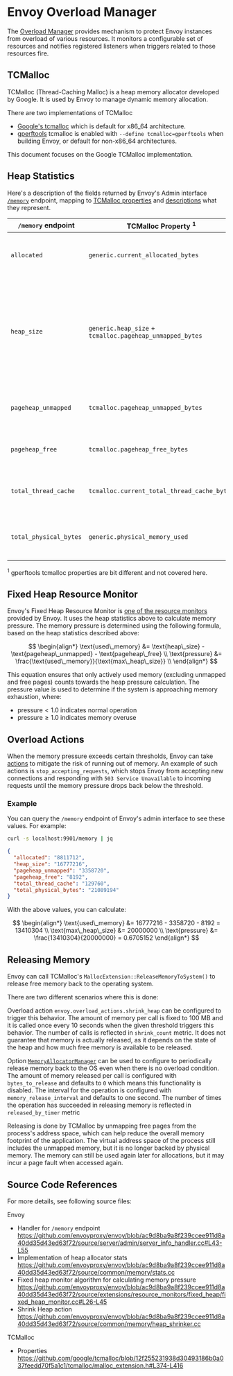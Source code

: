

# Envoy Overload Manager

The [Overload Manager](https://www.envoyproxy.io/docs/envoy/latest/configuration/operations/overload_manager/overload_manager) provides mechanism to protect Envoy instances from overload of various resources.
It monitors a configurable set of resources and notifies registered listeners when triggers related to those resources fire.

## TCMalloc

TCMalloc (Thread-Caching Malloc) is a heap memory allocator developed by Google.
It is used by Envoy to manage dynamic memory allocation.

There are two implementations of TCMalloc

- [Google's tcmalloc](https://github.com/google/tcmalloc/tree/master) which is default for x86_64 architecture.
- [gperftools](https://github.com/gperftools/gperftools) tcmalloc is enabled with `--define tcmalloc=gperftools` when building Envoy, or default for non-x86_64 architectures.

This document focuses on the Google TCMalloc implementation.


## Heap Statistics

Here's a description of the fields returned by Envoy's Admin interface [`/memory`](https://www.envoyproxy.io/docs/envoy/latest/operations/admin#get--memory) endpoint, mapping to [TCMalloc properties](https://github.com/google/tcmalloc/blob/12f255231938d30493186b0a037feedd70f5a1c1/tcmalloc/malloc_extension.h#L374-L416) and [descriptions](https://www.envoyproxy.io/docs/envoy/latest/api-v3/admin/v3/memory.proto.html) what they represent.

| `/memory` endpoint     | TCMalloc Property <sup>1</sup>                           | Description                                                                                        |
| ---------------------- | -------------------------------------------------------- | -------------------------------------------------------------------------------------------------- |
| `allocated`            | `generic.current_allocated_bytes`                        | Memory currently allocated by the heap for Envoy.                                                  |
| `heap_size`            | `generic.heap_size` + `tcmalloc.pageheap_unmapped_bytes` | Total size of heap (not necessarily used at the moment) including both mapped and unmapped memory. |
| `pageheap_unmapped`    | `tcmalloc.pageheap_unmapped_bytes`                       | Memory that is released back to the OS.                                                            |
| `pageheap_free`        | `tcmalloc.pageheap_free_bytes`                           | Memory that is free in the page heap.                                                              |
| `total_thread_cache`   | `tcmalloc.current_total_thread_cache_bytes`              | Memory held in thread-local caches.                                                                |
| `total_physical_bytes` | `generic.physical_memory_used`                           | Total physical memory used by the process.                                                         |

<sup>1</sup> gperftools tcmalloc properties are bit different and not covered here.

## Fixed Heap Resource Monitor

Envoy's Fixed Heap Resource Monitor is [one of the resource monitors](https://www.envoyproxy.io/docs/envoy/latest/api-v3/config/resource_monitor/resource_monitor#v3-config-resource-monitors) provided by Envoy.
It uses the heap statistics above to calculate memory pressure.
The memory pressure is determined using the following formula, based on the heap statistics described above:

$$
\begin{align*}
\text{used\_memory} &= \text{heap\_size} - \text{pageheap\_unmapped} - \text{pageheap\_free} \\
\text{pressure} &= \frac{\text{used\_memory}}{\text{max\_heap\_size}} \\
\end{align*}
$$

This equation ensures that only actively used memory (excluding unmapped and free pages) counts towards the heap pressure calculation. The pressure value is used to determine if the system is approaching memory exhaustion, where:

- $\text{pressure} < 1.0$ indicates normal operation
- $\text{pressure} \geq 1.0$ indicates memory overuse


## Overload Actions

When the memory pressure exceeds certain thresholds, Envoy can take [actions](https://www.envoyproxy.io/docs/envoy/latest/configuration/operations/overload_manager/overload_manager#overload-actions) to mitigate the risk of running out of memory.
An example of such actions is `stop_accepting_requests`, which stops Envoy from accepting new connections and responding with `503 Service Unavailable` to incoming requests until the memory pressure drops back below the threshold.


### Example

You can query the `/memory` endpoint of Envoy's admin interface to see these values. For example:

```bash
curl -s localhost:9901/memory | jq
```

```json
{
  "allocated": "8811712",
  "heap_size": "16777216",
  "pageheap_unmapped": "3358720",
  "pageheap_free": "8192",
  "total_thread_cache": "129760",
  "total_physical_bytes": "21089194"
}
```

With the above values, you can calculate:

$$
\begin{align*}
	\text{used\_memory} &= 16777216 - 3358720 - 8192 = 13410304 \\
    \text{max\_heap\_size} &= 20000000 \\
	\text{pressure} &= \frac{13410304}{20000000} = 0.6705152
\end{align*}
$$




## Releasing Memory

Envoy can call TCMalloc's `MallocExtension::ReleaseMemoryToSystem()` to release free memory back to the operating system.

There are two different scenarios where this is done:

Overload action `envoy.overload_actions.shrink_heap` can be configured to trigger this behavior.
The amount of memory per call is fixed to 100 MB and it is called once every 10 seconds when the given threshold triggers this behavior.
The number of calls is reflected in `shrink_count` metric.
It does not guarantee that memory is actually released, as it depends on the state of the heap and how much free memory is available to be released.

Option [`MemoryAllocatorManager`](https://www.envoyproxy.io/docs/envoy/latest/api-v3/config/bootstrap/v3/bootstrap.proto#config-bootstrap-v3-memoryallocatormanager) can be used to configure to periodically release memory back to the OS even when there is no overload condition.
The amount of memory released per call is configured with `bytes_to_release` and defaults to `0` which means this functionality is disabled.
The interval for the operation is configured with `memory_release_interval` and defaults to one second.
The number of times the operation has succeeded in releasing memory is reflected in `released_by_timer` metric

Releasing is done by TCMalloc by unmapping free pages from the process's address space, which can help reduce the overall memory footprint of the application.
The virtual address space of the process still includes the unmapped memory, but it is no longer backed by physical memory.
The memory can still be used again later for allocations, but it may incur a page fault when accessed again.

## Source Code References



For more details, see following source files:

Envoy

- Handler for `/memory` endpoint https://github.com/envoyproxy/envoy/blob/ac9d8ba9a8f239ccee911d8a40dd35d43ed63f72/source/server/admin/server_info_handler.cc#L43-L55
- Implementation of heap allocator stats https://github.com/envoyproxy/envoy/blob/ac9d8ba9a8f239ccee911d8a40dd35d43ed63f72/source/common/memory/stats.cc
- Fixed heap monitor algorithm for calculating memory pressure https://github.com/envoyproxy/envoy/blob/ac9d8ba9a8f239ccee911d8a40dd35d43ed63f72/source/extensions/resource_monitors/fixed_heap/fixed_heap_monitor.cc#L26-L45
- Shrink Heap action
https://github.com/envoyproxy/envoy/blob/ac9d8ba9a8f239ccee911d8a40dd35d43ed63f72/source/common/memory/heap_shrinker.cc


TCMalloc
- Properties https://github.com/google/tcmalloc/blob/12f255231938d30493186b0a037feedd70f5a1c1/tcmalloc/malloc_extension.h#L374-L416
